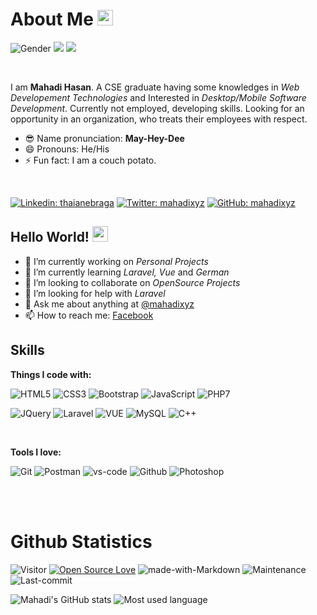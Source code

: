 # About Me <img src="https://emojis.slackmojis.com/emojis/images/1531849430/4246/blob-sunglasses.gif?1531849430" width="25px"/>

![Gender](https://img.shields.io/badge/gender-%F0%9F%A4%B5-lightgrey) 
![](https://img.shields.io/badge/Relationship-Single-red)
![](https://img.shields.io/badge/Job-Looking-_.svg)

<br>

I am **Mahadi Hasan**. A CSE graduate having some knowledges in *Web Developement Technologies* and Interested in *Desktop/Mobile Software Development*.
Currently not employed, developing skills. Looking for an opportunity in an organization, who treats their employees with respect.

- 😎 Name pronunciation: **May-Hey-Dee**
- 😄 Pronouns: He/His
- ⚡ Fun fact: I am a couch potato.

<br>

[![Linkedin: thaianebraga](https://img.shields.io/badge/-mahadixyz-blue?style=flat-square&logo=Linkedin&logoColor=white&link=https://www.linkedin.com/in/mahadixyz/)](https://www.linkedin.com/in/mahadixyz/)
[![Twitter: mahadixyz](https://img.shields.io/twitter/follow/mahadixyz?style=social)](https://twitter.com/mahadixyz)
[![GitHub: mahadixyz](https://img.shields.io/github/followers/mahadixyz?label=follow&style=social)](https://github.com/mahadixyz)

## Hello World! <img src="https://media.giphy.com/media/hvRJCLFzcasrR4ia7z/giphy.gif" width="25px">


- 🔭 I’m currently working on *Personal Projects*
- 🌱 I’m currently learning *Laravel, Vue* and *German*
- 👯 I’m looking to collaborate on *OpenSource Projects*
- 🤔 I’m looking for help with *Laravel*
- 💬 Ask me about anything at [@mahadixyz](https://twitter.com/mahadixyz)
- 📫 How to reach me: [Facebook](https://facebook.com/mahadixyz)


## Skills

**Things I code with:**

![HTML5](https://img.shields.io/badge/HTML5-E34F26?style=for-the-badge&logo=html5&logoColor=white)
![CSS3](https://img.shields.io/badge/CSS3-1572B6?style=for-the-badge&logo=css3&logoColor=white)
![Bootstrap](https://img.shields.io/badge/Bootstrap-563D7C?style=for-the-badge&logo=bootstrap&logoColor=white)
![JavaScript](https://img.shields.io/badge/JavaScript-F7DF1E?style=for-the-badge&logo=javascript&logoColor=black)
![PHP7](https://img.shields.io/badge/PHP-777BB4?style=for-the-badge&logo=php&logoColor=white)

![JQuery](https://img.shields.io/badge/jQuery-0769AD?style=for-the-badge&logo=jquery&logoColor=white)
![Laravel](https://img.shields.io/badge/Laravel-FF2D20?style=for-the-badge&logo=laravel&logoColor=white)
![VUE](https://img.shields.io/badge/vuejs%20-%2335495e.svg?&style=for-the-badge&logo=vue.js&logoColor=%234FC08D)
![MySQL](https://img.shields.io/badge/MySQL-00000F?style=for-the-badge&logo=mysql&logoColor=white)
![C++](https://img.shields.io/badge/C%2B%2B-00599C?style=for-the-badge&logo=c%2B%2B&logoColor=white)

<br>

**Tools I love:**

![Git](https://img.shields.io/badge/git%20-%23F05033.svg?&style=for-the-badge&logo=git&logoColor=white)
![Postman](https://img.shields.io/badge/Postman-black?style=for-the-badge&logo=postman)
![vs-code](https://img.shields.io/badge/-VS%20Code-007ACC?style=for-the-badge&logo=visual-studio-code)
![Github](https://img.shields.io/badge/GitHub-100000?style=for-the-badge&logo=github&logoColor=white)
![Photoshop](https://img.shields.io/badge/adobe%20photoshop%20-%2331A8FF.svg?&style=for-the-badge&logo=adobe%20photoshop&logoColor=white)

<br>
<br>

# Github Statistics

![Visitor](https://komarev.com/ghpvc/?username=mahadixyz&color=blueviolet&style=flat-square) 
[![Open Source Love](https://badges.frapsoft.com/os/v1/open-source.svg?v=103)](https://github.com/mahadixyz)
![made-with-Markdown](https://img.shields.io/badge/Made%20with-Markdown-1f425f.svg?style=flat-square)
![Maintenance](https://img.shields.io/badge/Maintained%3F-yes-green.svg?style=flat-square)
![Last-commit](https://img.shields.io/github/last-commit/mahadixyz/mahadixyz?style=flat-square)

![Mahadi's GitHub stats](https://github-readme-stats.vercel.app/api?username=mahadixyz&show_icons=true&theme=dracula)
![Most used language](https://github-readme-stats.vercel.app/api/top-langs/?username=mahadixyz&theme=dracula)




